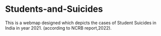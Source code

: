 # Students-and-Suicides
This is a webmap designed which depicts the cases of Student Suicides in India in year 2021. (according to NCRB report,2022).
